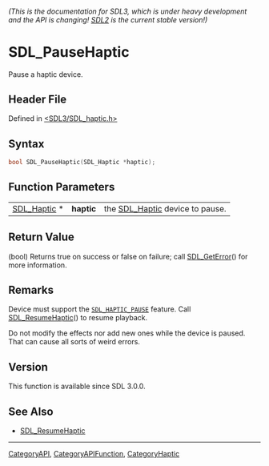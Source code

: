 ###### (This is the documentation for SDL3, which is under heavy development and the API is changing! [SDL2](https://wiki.libsdl.org/SDL2/) is the current stable version!)
# SDL_PauseHaptic

Pause a haptic device.

## Header File

Defined in [<SDL3/SDL_haptic.h>](https://github.com/libsdl-org/SDL/blob/main/include/SDL3/SDL_haptic.h)

## Syntax

```c
bool SDL_PauseHaptic(SDL_Haptic *haptic);
```

## Function Parameters

|                            |            |                                               |
| -------------------------- | ---------- | --------------------------------------------- |
| [SDL_Haptic](SDL_Haptic) * | **haptic** | the [SDL_Haptic](SDL_Haptic) device to pause. |

## Return Value

(bool) Returns true on success or false on failure; call
[SDL_GetError](SDL_GetError)() for more information.

## Remarks

Device must support the [`SDL_HAPTIC_PAUSE`](SDL_HAPTIC_PAUSE) feature.
Call [SDL_ResumeHaptic](SDL_ResumeHaptic)() to resume playback.

Do not modify the effects nor add new ones while the device is paused. That
can cause all sorts of weird errors.

## Version

This function is available since SDL 3.0.0.

## See Also

- [SDL_ResumeHaptic](SDL_ResumeHaptic)

----
[CategoryAPI](CategoryAPI), [CategoryAPIFunction](CategoryAPIFunction), [CategoryHaptic](CategoryHaptic)

